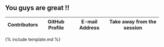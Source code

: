 ## **You guys are great !!**


| Contributors | GitHub Profile | E-mail Address | Take away from the session |  
| --- | --- | --- | --- | 
{% include template.md %}

